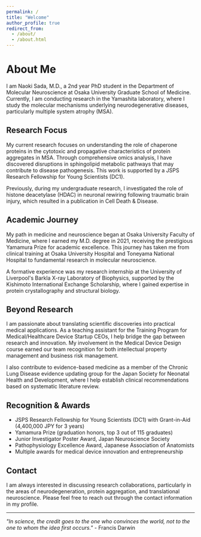 ```yaml
---
permalink: /
title: "Welcome"
author_profile: true
redirect_from: 
  - /about/
  - /about.html
---
```


# About Me

I am Naoki Sada, M.D., a 2nd year PhD student in the Department of Molecular Neuroscience at Osaka University Graduate School of Medicine. Currently, I am conducting research in the Yamashita laboratory, where I study the molecular mechanisms underlying neurodegenerative diseases, particularly multiple system atrophy (MSA).

## Research Focus

My current research focuses on understanding the role of chaperone proteins in the cytotoxic and propagative characteristics of protein aggregates in MSA. Through comprehensive omics analysis, I have discovered disruptions in sphingolipid metabolic pathways that may contribute to disease pathogenesis. This work is supported by a JSPS Research Fellowship for Young Scientists (DC1).

Previously, during my undergraduate research, I investigated the role of histone deacetylase (HDAC) in neuronal rewiring following traumatic brain injury, which resulted in a publication in Cell Death & Disease.

## Academic Journey

My path in medicine and neuroscience began at Osaka University Faculty of Medicine, where I earned my M.D. degree in 2021, receiving the prestigious Yamamura Prize for academic excellence. This journey has taken me from clinical training at Osaka University Hospital and Toneyama National Hospital to fundamental research in molecular neuroscience.

A formative experience was my research internship at the University of Liverpool's Barkla X-ray Laboratory of Biophysics, supported by the Kishimoto International Exchange Scholarship, where I gained expertise in protein crystallography and structural biology.

## Beyond Research

I am passionate about translating scientific discoveries into practical medical applications. As a teaching assistant for the Training Program for Medical/Healthcare Device Startup CEOs, I help bridge the gap between research and innovation. My involvement in the Medical Device Design course earned our team recognition for both intellectual property management and business risk management.

I also contribute to evidence-based medicine as a member of the Chronic Lung Disease evidence updating group for the Japan Society for Neonatal Health and Development, where I help establish clinical recommendations based on systematic literature review.

## Recognition & Awards

- JSPS Research Fellowship for Young Scientists (DC1) with Grant-in-Aid (4,400,000 JPY for 3 years)
- Yamamura Prize (graduation honors, top 3 out of 115 graduates)
- Junior Investigator Poster Award, Japan Neuroscience Society
- Pathophysiology Excellence Award, Japanese Association of Anatomists
- Multiple awards for medical device innovation and entrepreneurship

## Contact

I am always interested in discussing research collaborations, particularly in the areas of neurodegeneration, protein aggregation, and translational neuroscience. Please feel free to reach out through the contact information in my profile.

---

*"In science, the credit goes to the one who convinces the world, not to the one to whom the idea first occurs."* - Francis Darwin